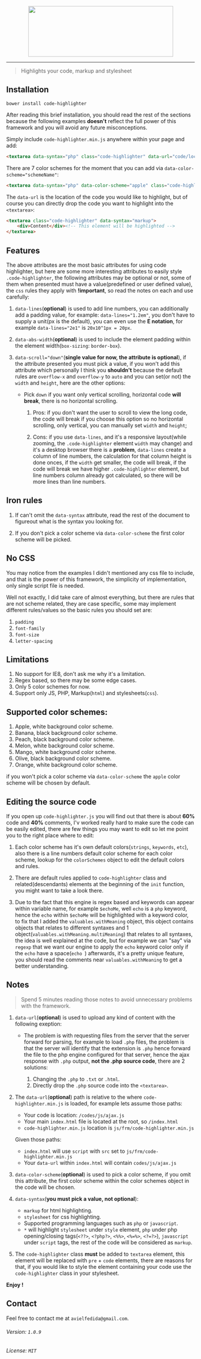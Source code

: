 <p align="center">
	<img height="135" width="387" src="http://i.imgur.com/vbcjpkX.png">
</p>

---

> Highlights your code, markup and stylesheet

## Installation

```
bower install code-highlighter
```

After reading this brief installation, you should read the rest of the sections because the following examples **doesn't** reflect the full power of this framework and you will avoid any future misconceptions.

Simply include `code-highlighter.min.js` anywhere within your page and add:

```html
<textarea data-syntax="php" class="code-highlighter" data-url="code/location"></textarea>
```

There are 7 color schemes for the moment that you can add via `data-color-scheme="schemeName"`:

```html
<textarea data-syntax="php" data-color-scheme="apple" class="code-highlighter" data-url="code/location"></textarea>
```

The `data-url` is the location of the code you would like to highlight, but of course you can directly drop the code you want to highlight into the `<textarea>`:

```html
<textarea class="code-highlighter" data-syntax="markup">
    <div>Content</div><!-- This element will be highlighted -->
</textarea>
```

## Features

The above attributes are the most basic attributes for using code highlighter, but here are some more interesting attributes to easily style `.code-highlighter`, the following attributes may be optional or not, some of them when presented must have a value(predefined or user defined value), the `css` rules they apply with **!important**, so read the notes on each and use carefully:

1. `data-lines`(**optional**) is used to add line numbers, you can additionally add a padding value, for example: `data-lines="1.2em"`, you don't have to supply a unit(px is the default), you can even use the **E notation**, for example `data-lines="2e1"` is `20x10^1px = 20px`.

2. `data-abs-width`(**optional**) is used to include the element padding within the element width(`box-sizing`: `border-box`).

3. `data-scroll="down"`(**single value for now, the attribute is optional**), if the attribute presented you must pick a value, if you won't add this attribute which personally I think you **shouldn't** because the default rules are `overflow-x` and `overflow-y` to `auto` and you can set(or not) the `width` and `height`, here are the other options:

	* Pick `down` if you want only vertical scrolling, horizontal code **will break**, there is no horizontal scrolling.

		1. Pros: if you don't want the user to scroll to view the long code, the code will break if you choose this option so no horizontal scrolling, only vertical, you can manually set `width` and `height`;

		2. Cons: if you use `data-lines`, and it's a responsive layout(while zooming, the `.code-highlighter` element `width` may change) and it's a desktop browser there is a **problem**,  `data-lines` create a column of line numbers, the calculation for that column height is done onces, if the `width` get smaller, the code will break, if the code will break we have higher `.code-highlighter` element, but line numbers column already got calculated, so there will be more lines than line numbers.

## Iron rules

1. If can't omit the `data-syntax` attribute, read the rest of the document to figureout what is the syntax you looking for.

2. If you don't pick a color scheme via `data-color-scheme` the first color scheme will be picked.

## No CSS

You may notice from the examples I didn't mentioned any css file to include, and that is the power of this framework, the simplicity of implementation, only single script file is needed.

Well not exactly, I did take care of almost everything, but there are rules that are not scheme related, they are case specific, some may implement different rules/values so the basic rules you should set are:

1. `padding`
2. `font-family`
3. `font-size`
3. `letter-spacing`

## Limitations

1. No support for IE8, don't ask me why it's a limitation.
2. Regex based, so there may be some edge cases.
3. Only 5 color schemes for now.
4. Support only JS, PHP, Markup(`html`) and stylesheets(`css`).

## Supported color schemes:

1. Apple, white background color scheme.
2. Banana, black background color scheme.
3. Peach, black background color scheme.
4. Melon, white background color scheme.
5. Mango, white background color scheme.
6. Olive, black background color scheme.
7. Orange, white background color scheme.

if you won't pick a color scheme via `data-color-scheme` the `apple` color scheme will be chosen by default.

## Editing the source code

If you open up `code-highlighter.js` you will find out that there is about **60%** code and **40%** comments, I'v worked really hard to make sure the code can be easily edited, there are few things you may want to edit so let me point you to the right place where to edit:

1. Each color scheme has it's own default colors(`strings`, `keywords`, `etc`), also there is a line numbers default color scheme for each color scheme, lookup for the `colorSchemes` object to edit the default colors and rules.

2. There are default rules applied to `code-highlighter` class and related(descendants) elements at the beginning of the `init` function, you might want to take a look there.

3. Due to the fact that this engine is regex based and keywords can appear within variable name, for example `$echoMe`, well `echo` is a `php` keyword, hence the `echo` within `$echoMe` will be highlighted with a keyword color, to fix that I added the `valuables.withMeaning` object, this object contains objects that relates to different syntaxes and 1 object(`valuables.withMeaning.multiMeaning`) that relates to all syntaxes, the idea is well explained at the code, but for example we can "say" via `regexp` that we want our engine to apply the `echo` keyword color only if the `echo` have a space(`echo `) afterwards, it's a pretty unique feature, you should read the comments near `valuables.withMeaning` to get a better understanding.

## Notes

> Spend 5 minutes reading those notes to avoid unnecessary problems with the framework.

1. `data-url`(**optional**) is used to upload any kind of content with the following exeption:

	* The problem is with requesting files from the server that the server forward for parsing, for example to load `.php` files, the problem is that the server will identify that the extension is `.php` hence forward the file to the php engine configured for that server, hence the ajax response with `.php` output, **not the .php source code**, there are 2 solutions:

		1. Changing the `.php` to `.txt` or `.html`.
		2. Directly drop the `.php` source code into the `<textarea>`.

2. The `data-url`(**optional**) path is relative to the where `code-highlighter.min.js` is loaded, for example lets assume those paths:
	
	* Your code is location: `/codes/js/ajax.js`
	* Your main `index.html` file is located at the root, so `/index.html`
	* `code-highlighter.min.js` location is `js/frm/code-highlighter.min.js`
	
	Given those paths:

	* `index.html` will use `script` with `src` set to `js/frm/code-highlighter.min.js`
	* Your `data-url` within `index.html` will contain `codes/js/ajax.js`

3. `data-color-scheme`(**optional**) is used to pick a color scheme, if you omit this attribute, the first color scheme within the color
	schemes object in the code will be chosen.

4. `data-syntax`(**you must pick a value, not optional**):
	* `markup` for html highlighting.
	* `stylesheet` for css highlighting.
	* Supported programming languages such as `php` or `javascript`.
	* `*` will highlight `stylesheet` under `style` element, `php` under php opening/closing tags(`<??>`, `<?php?>`, `<%%>`, `<%=%>`, `<?=?>`), `javascript` under `script` tags, the rest of the code will be considered as `markup`.

5. The `code-highlighter` class **must** be added to `textarea` element, this element will be replaced with `pre` + `code` elements, there are reasons for that, if you would like to style the element containing your code use the `code-highlighter` class in your stylesheet.

**Enjoy !**

## Contact

Feel free to contact me at `avielfedida@gmail.com`.

###### Version: `1.0.9`

###### License: `MIT`
